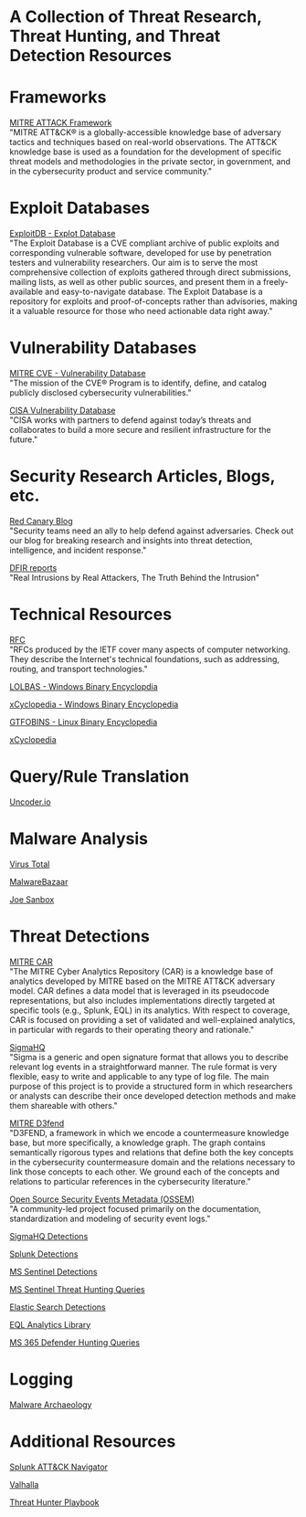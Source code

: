 # A Collection of Threat Research, Threat Hunting, and Threat Detection Resources

# Frameworks

[MITRE ATTACK Framework](https://attack.mitre.org/)
<br>"MITRE ATT&CK® is a globally-accessible knowledge base of adversary tactics and techniques based on real-world observations. The ATT&CK knowledge base is used as a foundation for the development of specific threat models and methodologies in the private sector, in government, and in the cybersecurity product and service community."

# Exploit Databases

[ExploitDB - Explot Database](https://www.exploit-db.com/)
<br>"The Exploit Database is a CVE compliant archive of public exploits and corresponding vulnerable software, developed for use by penetration testers and vulnerability researchers. Our aim is to serve the most comprehensive collection of exploits gathered through direct submissions, mailing lists, as well as other public sources, and present them in a freely-available and easy-to-navigate database. The Exploit Database is a repository for exploits and proof-of-concepts rather than advisories, making it a valuable resource for those who need actionable data right away."

# Vulnerability Databases

[MITRE CVE - Vulnerability Database](https://cve.mitre.org/)
<br>"The mission of the CVE® Program is to identify, define, and catalog publicly disclosed cybersecurity vulnerabilities."

[CISA Vulnerability Database](https://www.cisa.gov/known-exploited-vulnerabilities-catalog)
<br>"CISA works with partners to defend against today’s threats and collaborates to build a more secure and resilient infrastructure for the future."


# Security Research Articles, Blogs, etc. 

[Red Canary Blog](https://redcanary.com/blog/)
<br>"Security teams need an ally to help defend against adversaries. Check out our blog for breaking research and insights into threat detection, intelligence, and incident response."

[DFIR reports](https://thedfirreport.com/)
<br>"Real Intrusions by Real Attackers, The Truth Behind the Intrusion"


# Technical Resources

[RFC](https://www.ietf.org/standards/rfcs/)
<br>"RFCs produced by the IETF cover many aspects of computer networking. They describe the Internet's technical foundations, such as addressing, routing, and transport technologies."

[LOLBAS - Windows Binary Encyclopdia](https://lolbas-project.github.io/)

[xCyclopedia - Windows Binary Encyclopedia](https://strontic.github.io/xcyclopedia/)
    
[GTFOBINS - Linux Binary Encyclopedia](https://gtfobins.github.io/)
    
[xCyclopedia](https://strontic.github.io/xcyclopedia/)


# Query/Rule Translation

[Uncoder.io](https://uncoder.io/)

    
# Malware Analysis

[Virus Total](https://www.virustotal.com/gui/home/upload)

[MalwareBazaar](https://bazaar.abuse.ch/)

[Joe Sanbox](https://www.joesandbox.com/#windows)
    


# Threat Detections

[MITRE CAR](https://car.mitre.org/coverage/)
<br>"The MITRE Cyber Analytics Repository (CAR) is a knowledge base of analytics developed by MITRE based on the MITRE ATT&CK adversary model. CAR defines a data model that is leveraged in its pseudocode representations, but also includes implementations directly targeted at specific tools (e.g., Splunk, EQL) in its analytics. With respect to coverage, CAR is focused on providing a set of validated and well-explained analytics, in particular with regards to their operating theory and rationale."

[SigmaHQ](https://github.com/SigmaHQ/sigma)
<br>"Sigma is a generic and open signature format that allows you to describe relevant log events in a straightforward manner. The rule format is very flexible, easy to write and applicable to any type of log file. The main purpose of this project is to provide a structured form in which researchers or analysts can describe their once developed detection methods and make them shareable with others."

[MITRE D3fend](https://d3fend.mitre.org/)
<br>"D3FEND, a framework in which we encode a countermeasure knowledge base, but more specifically, a knowledge graph. The graph contains semantically rigorous types and relations that define both the key concepts in the cybersecurity countermeasure domain and the relations necessary to link those concepts to each other. We ground each of the concepts and relations to particular references in the cybersecurity literature."

[Open Source Security Events Metadata (OSSEM)](https://github.com/OTRF/OSSEM)
<br>"A community-led project focused primarily on the documentation, standardization and modeling of security event logs."

[SigmaHQ Detections](https://github.com/SigmaHQ/sigma)

[Splunk Detections](https://github.com/splunk/security_content)

[MS Sentinel Detections](https://github.com/Azure/Azure-Sentinel/tree/master/Detections)

[MS Sentinel Threat Hunting Queries](https://github.com/Azure/Azure-Sentinel/tree/master/Hunting%20Queries)

[Elastic Search Detections](https://github.com/elastic/detection-rules)

[EQL Analytics Library](https://eqllib.readthedocs.io/en/latest/atomicblue.html)

[MS 365 Defender Hunting Queries](https://github.com/microsoft/Microsoft-365-Defender-Hunting-Queries)


# Logging 

[Malware Archaeology](https://www.malwarearchaeology.com/cheat-sheets)


# Additional Resources

[Splunk ATT&CK Navigator](https://mitremap.splunkresearch.com/)

[Valhalla](https://valhalla.nextron-systems.com/)

[Threat Hunter Playbook](https://github.com/OTRF/ThreatHunter-Playbook)





